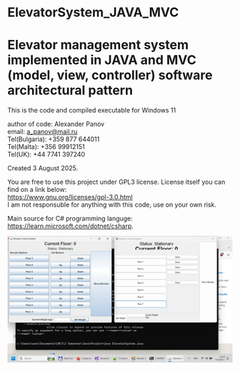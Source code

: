 # ElevatorSystem_JAVA_MVC

# Elevator management system implemented in JAVA and MVC (model, view, controller) software architectural pattern

This is the code and compiled executable for Windows 11

author of code: Alexander Panov<br/>
email: a_panov@mail.ru<br/>
Tel(Bulgaria): +359 877 644011<br/>
Tel(Malta): +356 99912151<br/>
Tel(UK): +44 7741 397240<br/>

Created 3 August 2025.

You are free to use this project under GPL3 license. License itself you can find on a link below:<br/>
https://www.gnu.org/licenses/gpl-3.0.html<br/>
I am not responsuble for anything with this code, use on your own risk.
   
Main source for C# programming languge:<br/>https://learn.microsoft.com/dotnet/csharp.

![Screenshot of Java and C# implementation of Elevator Management System side by side](https://github.com/AlexanderPetrovPanov/ElevatorSystem_JAVA_MVC/blob/main/Elevator.java-VS.-Elevator.cs.png)


